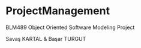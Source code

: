 ProjectManagement
=================

BLM489 Object Oriented Software Modeling Project

Savaş KARTAL & Başar TURGUT